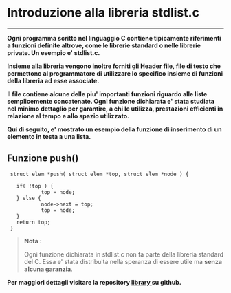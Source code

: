 Introduzione alla libreria stdlist.c
===================

----------

**Ogni programma scritto nel linguaggio C contiene tipicamente
riferimenti a funzioni definite altrove, come le librerie standard
o nelle librerie private. Un esempio e' stdlist.c.**

**Insieme alla libreria vengono inoltre forniti gli Header 
file, file di testo che permettono al programmatore di utilizzare 
lo specifico insieme di funzioni della libreria ad esse associate.**

**Il file contiene alcune delle piu' importanti funzioni riguardo
alle liste semplicemente concatenate. Ogni funzione dichiarata e' 
stata studiata nel minimo dettaglio per garantire, a chi le utilizza, 
prestazioni efficienti in relazione al tempo e allo spazio utilizzato.**

**Qui di seguito, e' mostrato un esempio della funzione di inserimento
di un elemento in testa a una lista.**

Funzione push()
-------------

```
 struct elem *push( struct elem *top, struct elem *node ) {
           
   if( !top ) {
           top = node;
   } else {
           node->next = top;
           top = node;
   }
   return top;
 }
```

 >**Nota :** 
 >
 >Ogni funzione dichiarata in stdlist.c non fa parte della libreria standard del C. Essa e'
 >stata distribuita nella speranza di essere utile ma **senza alcuna garanzia**.

**Per maggiori dettagli visitare la repository [ library ]( https://github.com/GiandomenicoIameo/library ) su github.**
